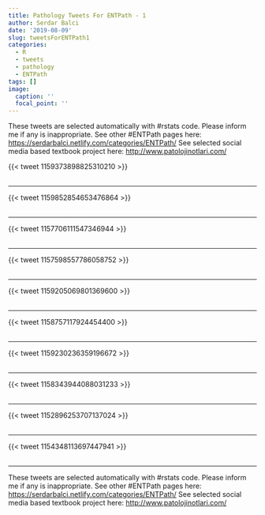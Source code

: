 ```yaml
---
title: Pathology Tweets For ENTPath - 1
author: Serdar Balci
date: '2019-08-09'
slug: tweetsForENTPath1
categories:
  - R
  - tweets
  - pathology
  - ENTPath
tags: []
image:
  caption: ''
  focal_point: ''
---
```



These tweets are selected automatically with #rstats code. Please inform me if any is inappropriate.
See other #ENTPath pages here: https://serdarbalci.netlify.com/categories/ENTPath/ 
See selected social media based textbook project here: http://www.patolojinotlari.com/

{{< tweet 1159373898825310210 >}}
<br>
<br>
<hr>
{{< tweet 1159852854653476864 >}}
<br>
<br>
<hr>
{{< tweet 1157706111547346944 >}}
<br>
<br>
<hr>
{{< tweet 1157598557786058752 >}}
<br>
<br>
<hr>
{{< tweet 1159205069801369600 >}}
<br>
<br>
<hr>
{{< tweet 1158757117924454400 >}}
<br>
<br>
<hr>
{{< tweet 1159230236359196672 >}}
<br>
<br>
<hr>
{{< tweet 1158343944088031233 >}}
<br>
<br>
<hr>
{{< tweet 1152896253707137024 >}}
<br>
<br>
<hr>
{{< tweet 1154348113697447941 >}}
<br>
<br>
<hr>


These tweets are selected automatically with #rstats code. Please inform me if any is inappropriate.
See other #ENTPath pages here: https://serdarbalci.netlify.com/categories/ENTPath/ 
See selected social media based textbook project here: http://www.patolojinotlari.com/
